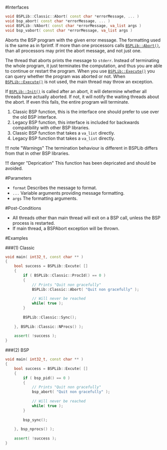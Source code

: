#Interfaces

```cpp
void BSPLib::Classic::Abort( const char *errorMessage, ... )           // (1) Classic
void bsp_abort( const char *errorMessage, ... )                        // (2) BSP
void BSPLib::VAbort( const char *errorMessage, va_list args )          // (3) Modern va_list
void bsp_vabort( const char *errorMessage, va_list args )              // (4) BSP va_list
```

Aborts the BSP program with the given error message. The formatting used is the same as in
fprintf. If more than one processors calls [`BSPLib::Abort()`](abort.md), than
all processors may print the abort message, and not just one. 

The thread that aborts prints the message to `stderr`.
Instead of terminating the whole program, it just terminates
the computation, and thus you are able to continue or restart
the program. When you use [`BSPLib::Execute()`](../logic/execute.md)
you can query whether the program was aborted or not. When  [`BSPLib::Execute()`](../logic/execute.md)
is not used, the main thread may throw an exception.

If [`BSPLib::Init()`](../logic/init.md) is called after an abort, it will determine whether all threads have actually 
aborted. If not, it will notify the waiting threads about the abort. If even this fails, the entire program will terminate.
  

1. Classic BSP function, this is the interface one should prefer to use over the old BSP interface.
2. Legacy BSP function, this interface is included for backwards compatibility with other BSP libraries.
3. Classic BSP function that takes a `va_list` directly.
4. Legacy BSP function that takes a `va_list` directly.

!!! note "Warnings"
    The termination behaviour is different in BSPLib differs from that in other BSP libraries.
  
!!! danger "Deprication"
    This function has been depricated and should be avoided.

#Parameters

* `format` Describes the message to format.
* `...`    Variable arguments providing message formatting.
* `args`   The formatting arguments.

#Post-Conditions
* All threads other than main thread will exit on a BSP call, unless the BSP process is restarted.
* If main thread, a BSPAbort exception will be thrown.
  
#Examples

###(1) Classic

```cpp
void main( int32_t, const char ** )
{
	bool success = BSPLib::Excute( []
	{
        if ( BSPLib::Classic::ProcId() == 0 )
        {
            // Prints "Quit non gracefully"
            BSPLib::Classic::Abort( "Quit non gracefully" );
            
            // Will never be reached
            while( true );
        }
        
        BSPLib::Classic::Sync();
        
	}, BSPLib::Classic::NProcs() );
    
    assert( !success );
}
```

###(2) BSP

```cpp
void main( int32_t, const char ** )
{
	bool success = BSPLib::Excute( []
	{
        if ( bsp_pid() == 0 )
        {
            // Prints "Quit non gracefully"
            bsp_abort( "Quit non gracefully" );
            
            // Will never be reached
            while( true );
        }
        
        bsp_sync();
        
	}, bsp_nprocs() );
    
    assert( !success );
}
```
